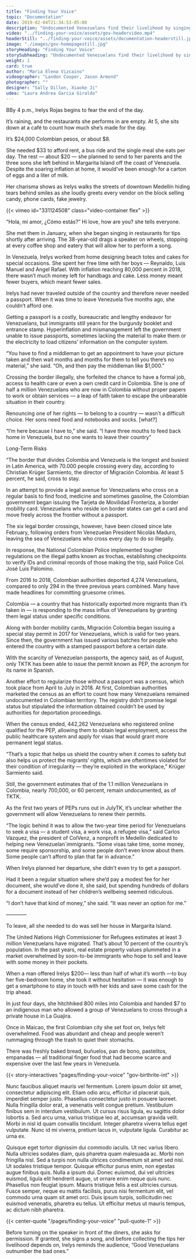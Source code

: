 ```yaml
---
title: "Finding Your Voice"
topic: "Documentation"
date: 2019-02-04T21:34:53-05:00
description: "Undocumented Venezuelans find their livelihood by singing on the street."
video: "../finding-your-voice/assets/gov-headervideo.mp4"
headerStill: "../finding-your-voice/assets/documentation-headerstill.jpg"
image: "./images/gov-homepagestill.jpg"
storyHeading: "Finding Your Voice"
storySubheading: "Undocumented Venezuelans find their livelihood by singing on the street."
weight: 1
card: true
author: "Maria Elena Vizcaino"
videographer: "Landon Cooper, Jason Armond"
photographer: ""
designer: "Sally Dillon, Xiaoke Ji"
udea: "Laura Andrea Garcia Giraldo"
---
```


BBy 4 p.m., Irelys Rojas begins to fear the end of the day.

It’s raining, and the restaurants she performs in are empty. At 5, she sits down at a café to count how much she’s made for the day.

It’s $24,000 Colombian pesos, or about $8.

She needed $33 to afford rent, a bus ride and the single meal she eats per day. The rest — about $20 —  she planned to send to her parents and the three sons she left behind in Margarita Island off the coast of Venezuela.  Despite the soaring inflation at home, it would’ve been enough for a carton of eggs and a liter of milk.

Her charisma shows as Irelys walks the streets of downtown Medellín hiding tears behind smiles as she loudly greets every vendor on the block selling candy, phone cards, fake jewelry.

<div id="video-top"></div>

<!-- Government video goes here -->
{{< vimeo id="331124508" class="video-container flex" >}}

“Hola, mi amor, ¿Cómo estás?” Hi love, how are you? she tells everyone.

She met them in January, when she began singing in restaurants for tips shortly after arriving. The 38-year-old drags a speaker on wheels, stopping at every coffee shop and eatery that will allow her to perform a song.

In Venezuela, Irelys worked from home designing beach totes and cakes for special occasions. She spent her free time with her boys — Reynaldo, Luis Manuel and Angel Rafael. With inflation reaching 80,000 percent in 2018, there wasn’t much money left for handbags and cake. Less money meant fewer buyers, which meant fewer sales.

Irelys had never traveled outside of the country and therefore never needed a passport. When it was time to leave Venezuela five months ago, she couldn’t afford one.

Getting a passport is a costly, bureaucratic and lengthy endeavor for Venezuelans, but immigrants still yearn for the burgundy booklet and entrance stamp. Hyperinflation and mismanagement left the government unable to issue passports, sometimes lacking the material to make them or the electricity to load citizens’ information on the computer system.

“You have to find a middleman to get an appointment to have your picture taken and then wait months and months for them to tell you there’s no material,” she said.  “Oh, and then pay the middleman like $1,000.”

Crossing the border illegally, she forfeited the chance to have a formal job, access to health care or even a own credit card in Colombia. She is one of half a million Venezuelans who are now in Colombia without proper papers to work or obtain services — a leap of faith taken to escape the unbearable situation in their country.

Renouncing one of her rights — to belong to a country — wasn’t a difficult choice. Her sons need food and notebooks and socks. [what?]

“I’m here because I have to,” she said. “I have three mouths to feed back home in Venezuela, but no one wants to leave their country”

<div class="story__subhead flex-column">Long-Term Risks</div>

“The border that divides Colombia and Venezuela is the longest and busiest in Latin America, with 70.000 people crossing every day, according to Christian Krüger Sarmiento, the director of Migración Colombia. At least 5 percent, he said, cross to stay.


In an attempt to provide a legal avenue for Venezuelans who cross on a regular basis to find food, medicine and sometimes gasoline, the Colombian government began issuing the Tarjeta de Movilidad Fronteriza, a border mobility card. Venezuelans who reside ion border states can get  a card and move freely across the frontier without a passport.

The six legal border crossings, however, have been closed since late February, following orders from Venezuelan President Nicolás Maduro, leaving the sea of Venezuelans who cross every day to do so illegally.

In response, the National Colombian Police implemented tougher regulations on the illegal paths known as trochas, establishing checkpoints to verify IDs and criminal records of those making the trip, said Police Col. José Luis Palomino.

From 2016 to 2018, Colombian authorities deported 4,274 Venezuelans, compared to only 294 in the three previous years combined. Many have made headlines for committing gruesome crimes.

Colombia — a country that has historically exported more migrants than it’s taken in — is responding to the mass influx of Venezuelans by granting them legal status under specific conditions.

Along with border mobility cards, Migración Colombia began issuing a special stay permit in 2017 for Venezuelans, which is valid for two years. Since then, the government has issued various batches for people who entered the country with a stamped passport before a certain date.

With the scarcity of Venezuelan passports, the agency said, as of August, only TKTK has been able to issue the permit known as PEP, the acronym for its name in Spanish.

Another effort to regularize those without a passport was a census, which took place from April to July in 2018. At first, Colombian authorities marketed the census as an effort to count how many Venezuelans remained undocumented in Colombian territory. The registry didn’t promise  legal status but stipulated the information obtained couldn’t be used by authorities for deportation proceedings.

When the census ended, 442,262 Venezuelans who registered online qualified for the PEP, allowing them to obtain legal employment, access the public healthcare system and apply for visas that would grant more permanent legal status.

“That’s a topic that helps us shield the country when it comes to safety but also helps us protect the migrants’ rights, which are oftentimes violated for their condition of irregularity — they’re exploited in the workplace,” Krüger Sarmiento said.  

Still, the government estimates that of the 1.1 million Venezuelans in Colombia, nearly 700,000, or 60 percent, remain undocumented, as of TKTK.

As the first two years of PEPs runs out in JulyTK, it’s unclear whether the government will allow Venezuelans to renew their permits.

“The logic behind it was to allow the two-year time period for Venezuelans to seek a visa — a student visa, a work visa, a refugee visa,” said Carlos Vázquez, the president of ColVenz, a nonprofit in Medellín dedicated to helping new Venezuelan`immigrants. “Some visas take time, some money, some require sponsorship, and some people don’t even know about them. Some people can’t afford to plan that far in advance.”

When Irelys planned her departure, she didn’t even try to get a passport.

Had it been a regular situation where she’d pay a modest fee for her document, she would’ve done it, she said, but spending hundreds of dollars for a document instead of her children’s wellbeing seemed ridiculous.

“I don’t have that kind of money,” she said. “It was never an option for me.”

————

To leave, all she needed to do was sell her house in Margarita Island.

The United Nations High Commissioner for Refugees estimates at least 3 million Venezuelans have migrated. That’s about 10 percent of the country’s population. In the past years, real estate property values plummeted in a market overwhelmed by soon-to-be immigrants who hope to sell and leave with some money in their pockets.

When a man offered Irelys $200— less than half of what it’s worth —to buy her five-bedroom home, she took it without hesitation — it was enough to get a smartphone to stay in touch with her kids and save some cash for the trip ahead.

In just four days, she hitchhiked 800 miles into Colombia and handed $7 to an indigenous man who allowed a group of Venezuelans to cross through a private house in La Guajira.

Once in Maicao, the first Colombian city she set foot on, Irelys felt overwhelmed. Food was abundant and cheap and people weren’t rummaging through the trash to quiet their stomachs.

There was freshly baked bread, buñuelos, pan de bono, pastelitos, empanadas — all traditional finger food that had become scarce and expensive over the last few years in Venezuela.

{{< story-interactives "pages/finding-your-voice" "gov-birthrite-int" >}}

Nunc faucibus aliquet mauris vel fermentum. Lorem ipsum dolor sit amet, consectetur adipiscing elit. Etiam odio arcu, efficitur id placerat quis, imperdiet semper justo. Phasellus consectetur justo in posuere laoreet. Nulla fringilla dolor erat, a venenatis velit congue pretium. Vestibulum finibus sem in interdum vestibulum. Ut cursus risus ligula, eu sagittis dolor lobortis a. Sed arcu urna, varius tristique leo at, accumsan gravida velit. Morbi in nisl id quam convallis tincidunt. Integer pharetra viverra tellus eget vulputate. Nunc id mi viverra, pretium lacus in, vulputate ligula. Curabitur ac urna ex.

Quisque eget tortor dignissim dui commodo iaculis. Ut nec varius libero. Nulla ultricies sodales diam, quis pharetra quam malesuada ac. Morbi non fringilla nisl. Sed a turpis non nulla ultrices condimentum sit amet sed nisi. Ut sodales tristique tempor. Quisque efficitur purus enim, non egestas augue finibus quis. Nulla a ipsum dui. Donec euismod, dui vel ultricies euismod, ligula elit hendrerit augue, ut ornare enim neque quis nunc. Phasellus non feugiat ipsum. Mauris tristique felis a est ultricies cursus. Fusce semper, neque eu mattis facilisis, purus nisi fermentum elit, vel commodo urna quam sit amet orci. Duis ipsum turpis, sollicitudin nec euismod venenatis, pharetra eu tellus. Ut efficitur metus ut mauris tempus, ac dictum nibh pharetra.

{{< center-quote "/pages/finding-your-voice" "pull-quote-1" >}}

Before turning on the speaker in front of the diners, she asks for permission. If granted, she signs a song, and before collecting the tips her livelihood depends on, Irelys reminds the audience, “Good Venezuelans outnumber the bad ones.”
